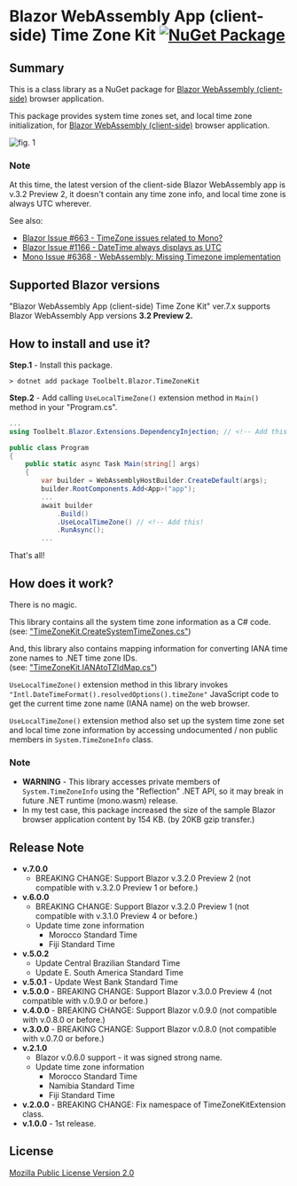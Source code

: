 # Blazor WebAssembly App (client-side) Time Zone Kit [![NuGet Package](https://img.shields.io/nuget/v/Toolbelt.Blazor.TimeZoneKit.svg)](https://www.nuget.org/packages/Toolbelt.Blazor.TimeZoneKit/)

## Summary

This is a class library as a NuGet package for [Blazor WebAssembly (client-side)](https://blazor.net/) browser application.

This package provides system time zones set, and local time zone initialization, for [Blazor WebAssembly (client-side)](https://blazor.net/) browser application.

![fig. 1](https://raw.githubusercontent.com/jsakamoto/Toolbelt.Blazor.TimeZoneKit/master/.assets/fig-1-mini.png)

### Note

At this time, the latest version of the client-side Blazor WebAssembly app is v.3.2 Preview 2, it doesn't contain any time zone info, and local time zone is always UTC wherever.

See also: 

- [Blazor Issue #663 - TimeZone issues related to Mono?](https://github.com/aspnet/Blazor/issues/663)
- [Blazor Issue #1166 - DateTime always displays as UTC](https://github.com/aspnet/Blazor/issues/1166)
- [Mono Issue #6368 - WebAssembly: Missing Timezone implementation](https://github.com/mono/mono/issues/6368)

## Supported Blazor versions

"Blazor WebAssembly App (client-side) Time Zone Kit" ver.7.x supports  Blazor WebAssembly App versions **3.2 Preview 2.**

## How to install and use it?

**Step.1** - Install this package.

```shell
> dotnet add package Toolbelt.Blazor.TimeZoneKit
```

**Step.2** - Add calling `UseLocalTimeZone()` extension method in `Main()` method in your "Program.cs".

```csharp
...
using Toolbelt.Blazor.Extensions.DependencyInjection; // <!-- Add this line, and..

public class Program
{
    public static async Task Main(string[] args)
    {
        var builder = WebAssemblyHostBuilder.CreateDefault(args);
        builder.RootComponents.Add<App>("app");
        ...
        await builder
            .Build()
            .UseLocalTimeZone() // <!-- Add this!
            .RunAsync();
        ...
```

That's all!

## How does it work?

There is no magic.

This library contains all the system time zone information as a C# code.  
(see: ["TimeZoneKit.CreateSystemTimeZones.cs"](https://github.com/jsakamoto/Toolbelt.Blazor.TimeZoneKit/blob/master/Toolbelt.Blazor.TimeZoneKit/TimeZoneKit.CreateSystemTimeZones.cs#L16))

And, this library also contains mapping information for converting IANA time zone names to .NET time zone IDs.  
(see: ["TimeZoneKit.IANAtoTZIdMap.cs"](https://github.com/jsakamoto/Toolbelt.Blazor.TimeZoneKit/blob/master/Toolbelt.Blazor.TimeZoneKit/TimeZoneKit.IANAtoTZIdMap.cs#L5))

`UseLocalTimeZone()` extension method in this library invokes `"Intl.DateTimeFormat().resolvedOptions().timeZone"` JavaScript code to get the current time zone name (IANA name) on the web browser.

`UseLocalTimeZone()` extension method also set up the system time zone set and local time zone information by accessing undocumented / non public members in `System.TimeZoneInfo` class.

### Note

- **WARNING** - This library accesses private members of `System.TimeZoneInfo` using the "Reflection" .NET API, so it may break in future .NET runtime (mono.wasm) release.
- In my test case, this package increased the size of the sample Blazor browser application content by 154 KB. (by 20KB gzip transfer.)

## Release Note

- **v.7.0.0**
  - BREAKING CHANGE: Support Blazor v.3.2.0 Preview 2 (not compatible with v.3.2.0 Preview 1 or before.)
- **v.6.0.0**
  - BREAKING CHANGE: Support Blazor v.3.2.0 Preview 1 (not compatible with v.3.1.0 Preview 4 or before.)
  - Update time zone information
    - Morocco Standard Time
    - Fiji Standard Time
- **v.5.0.2**
    - Update Central Brazilian Standard Time
    - Update E. South America Standard Time
- **v.5.0.1** - Update West Bank Standard Time
- **v.5.0.0** - BREAKING CHANGE: Support Blazor v.3.0.0 Preview 4 (not compatible with v.0.9.0 or before.)
- **v.4.0.0** - BREAKING CHANGE: Support Blazor v.0.9.0 (not compatible with v.0.8.0 or before.)
- **v.3.0.0** - BREAKING CHANGE: Support Blazor v.0.8.0 (not compatible with v.0.7.0 or before.)
- **v.2.1.0**
  - Blazor v.0.6.0 support - it was signed strong name.  
  - Update time zone information
    - Morocco Standard Time
    - Namibia Standard Time
    - Fiji Standard Time
- **v.2.0.0** - BREAKING CHANGE: Fix namespace of TimeZoneKitExtension class.
- **v.1.0.0** - 1st release.

## License

[Mozilla Public License Version 2.0](https://raw.githubusercontent.com/jsakamoto/Toolbelt.Blazor.TimeZoneKit/master/LICENSE)
